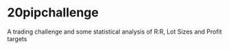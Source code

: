 # 20pipchallenge
A trading challenge and some statistical analysis of R:R, Lot Sizes and Profit targets

